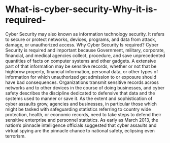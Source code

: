 # What-is-cyber-security-Why-it-is-required-
Cyber Security may also known as information technology security. It  refers to secure or  protect networks, devices, programs, and data from attack, damage, or unauthorized access.  Why Cyber Security Is required? Cyber Security is required and important because Government, military, corporate, financial, and medical agencies collect, procedure, and save unprecedented quantities of facts on computer systems and other gadgets. A extensive part of that information may be sensitive records, whether or not that be highbrow property, financial information, personal data, or other types of information for which unauthorized get admission to or exposure should have bad consequences. Organizations transmit sensitive records across networks and to other devices in the course of doing businesses, and cyber safety describes the discipline dedicated to defensive that data and the systems used to manner or save it. As the extent and sophistication of cyber assaults grow, agencies and businesses, in particular those which might be tasked with safeguarding statistics referring to country wide protection, health, or economic records, need to take steps to defend their sensitive enterprise and personnel statistics. As early as March 2013, the nation’s pinnacle intelligence officials suggested that cyber assaults and virtual spying are the pinnacle chance to national safety, eclipsing even terrorism.
